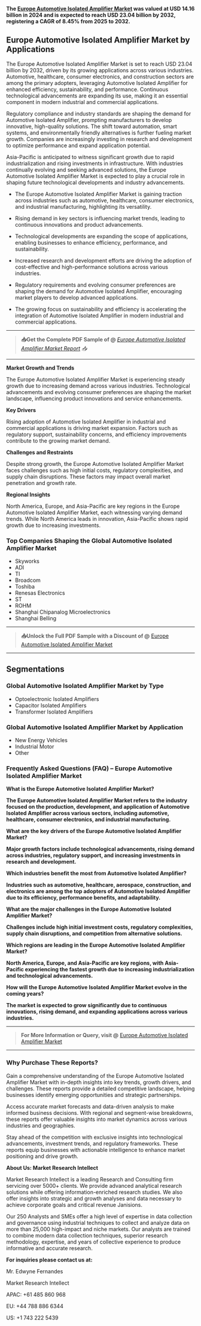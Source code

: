 <p><strong>The <a href="https://www.marketresearchintellect.com/download-sample/?rid=1032728&amp;utm_source=Pulse-April-Europe&amp;utm_medium=852">Europe Automotive Isolated Amplifier Market</a> was valued at USD 14.16 billion in 2024 and is expected to reach USD 23.04 billion by 2032, registering a CAGR of 8.45% from 2025 to 2032.</strong></p><h2>Europe Automotive Isolated Amplifier Market by Applications&nbsp;</h2><p><p>The Europe Automotive Isolated Amplifier Market is set to reach USD 23.04 billion by 2032, driven by its growing applications across various industries. Automotive, healthcare, consumer electronics, and construction sectors are among the primary adopters, leveraging Automotive Isolated Amplifier for enhanced efficiency, sustainability, and performance. Continuous technological advancements are expanding its use, making it an essential component in modern industrial and commercial applications.</p><p>Regulatory compliance and industry standards are shaping the demand for Automotive Isolated Amplifier, prompting manufacturers to develop innovative, high-quality solutions. The shift toward automation, smart systems, and environmentally friendly alternatives is further fueling market growth. Companies are increasingly investing in research and development to optimize performance and expand application potential.</p><p>Asia-Pacific is anticipated to witness significant growth due to rapid industrialization and rising investments in infrastructure. With industries continually evolving and seeking advanced solutions, the Europe Automotive Isolated Amplifier Market is expected to play a crucial role in shaping future technological developments and industry advancements.</p></p><ul><li><p>The Europe Automotive Isolated Amplifier Market is gaining traction across industries such as automotive, healthcare, consumer electronics, and industrial manufacturing, highlighting its versatility.</p></li><li><p>Rising demand in key sectors is influencing market trends, leading to continuous innovations and product advancements.</p></li><li><p>Technological developments are expanding the scope of applications, enabling businesses to enhance efficiency, performance, and sustainability.</p></li><li><p>Increased research and development efforts are driving the adoption of cost-effective and high-performance solutions across various industries.</p></li><li><p>Regulatory requirements and evolving consumer preferences are shaping the demand for Automotive Isolated Amplifier, encouraging market players to develop advanced applications.</p></li><li><p>The growing focus on sustainability and efficiency is accelerating the integration of Automotive Isolated Amplifier in modern industrial and commercial applications.</p></li></ul><hr /><blockquote><p><strong><span class="font-[700]">📥Get the Complete PDF Sample of @ </span></strong><em><span class="font-[700]"><a href="https://www.marketresearchintellect.com/download-sample/?rid=1032728&amp;utm_source=Pulse-April-Europe&amp;utm_medium=852" target="_blank" data-tracking-control-name="article-ssr-frontend-pulse_little-text-block" data-tracking-will-navigate="" data-test-link="">Europe Automotive Isolated Amplifier Market Report</a>&nbsp;📥</span></em></p></blockquote><hr /><p class="" data-start="77" data-end="360"><strong data-start="77" data-end="105">Market Growth and Trends</strong></p><p class="" data-start="77" data-end="360">The Europe Automotive Isolated Amplifier Market is experiencing steady growth due to increasing demand across various industries. Technological advancements and evolving consumer preferences are shaping the market landscape, influencing product innovations and service enhancements.</p><p class="" data-start="362" data-end="606"><strong data-start="362" data-end="377">Key Drivers</strong></p><p class="" data-start="362" data-end="606">Rising adoption of Automotive Isolated Amplifier in industrial and commercial applications is driving market expansion. Factors such as regulatory support, sustainability concerns, and efficiency improvements contribute to the growing market demand.</p><p class="" data-start="608" data-end="849"><strong data-start="608" data-end="637">Challenges and Restraints</strong></p><p class="" data-start="608" data-end="849">Despite strong growth, the Europe Automotive Isolated Amplifier Market faces challenges such as high initial costs, regulatory complexities, and supply chain disruptions. These factors may impact overall market penetration and growth rate.</p><p class="" data-start="851" data-end="1095"><strong data-start="851" data-end="872">Regional Insights</strong></p><p class="" data-start="851" data-end="1095">North America, Europe, and Asia-Pacific are key regions in the Europe Automotive Isolated Amplifier Market, each witnessing varying demand trends. While North America leads in innovation, Asia-Pacific shows rapid growth due to increasing investments.</p><p><h3>Top Companies Shaping the Global Automotive Isolated Amplifier Market </h3><ul><li>Skyworks</li><li>ADI</li><li>TI</li><li>Broadcom</li><li>Toshiba</li><li>Renesas Electronics</li><li>ST</li><li>ROHM</li><li>Shanghai Chipanalog Microelectronics</li><li>Shanghai Belling</li></ul></p><hr /><blockquote><p><strong>📥Unlock the Full PDF Sample with a Discount of @</strong> <a href="https://www.marketresearchintellect.com/ask-for-discount/?rid=1032728&amp;utm_source=Pulse-April-Europe&amp;utm_medium=852">Europe Automotive Isolated Amplifier Market</a></p></blockquote><hr /><p><h2>Segmentations</h2><h3>Global Automotive Isolated Amplifier Market by Type</h3><ul><li>Optoelectronic Isolated Amplifiers</li><li>Capacitor Isolated Amplifiers</li><li>Transformer Isolated Amplifiers</li></ul><h3>Global Automotive Isolated Amplifier Market by Application</h3><ul><li>New Energy Vehicles</li><li>Industrial Motor</li><li>Other</li></ul></p><h3><strong>Frequently Asked Questions (FAQ) &ndash; Europe Automotive Isolated Amplifier Market</strong></h3><p><strong>What is the Europe Automotive Isolated Amplifier Market?</strong></p><p><strong>The Europe Automotive Isolated Amplifier Market refers to the industry focused on the production, development, and application of Automotive Isolated Amplifier across various sectors, including automotive, healthcare, consumer electronics, and industrial manufacturing.</strong></p><p><strong>What are the key drivers of the Europe Automotive Isolated Amplifier Market?</strong></p><p><strong>Major growth factors include technological advancements, rising demand across industries, regulatory support, and increasing investments in research and development.</strong></p><p><strong>Which industries benefit the most from Automotive Isolated Amplifier?</strong></p><p><strong>Industries such as automotive, healthcare, aerospace, construction, and electronics are among the top adopters of Automotive Isolated Amplifier due to its efficiency, performance benefits, and adaptability.</strong></p><p><strong>What are the major challenges in the Europe Automotive Isolated Amplifier Market?</strong></p><p><strong>Challenges include high initial investment costs, regulatory complexities, supply chain disruptions, and competition from alternative solutions.</strong></p><p><strong>Which regions are leading in the Europe Automotive Isolated Amplifier Market?</strong></p><p><strong>North America, Europe, and Asia-Pacific are key regions, with Asia-Pacific experiencing the fastest growth due to increasing industrialization and technological advancements.</strong></p><p><strong>How will the Europe Automotive Isolated Amplifier Market evolve in the coming years?</strong></p><p><strong>The market is expected to grow significantly due to continuous innovations, rising demand, and expanding applications across various industries.</strong></p><hr /><blockquote><p><span class="font-[700]"><strong>For More Information or Query, visit&nbsp;@</strong>&nbsp;</span><span class="font-[700]"><a href="https://www.marketresearchintellect.com/product/automotive-isolated-amplifier-market/?utm_source=Linkedin&utm_medium=852" target="_blank" data-tracking-control-name="article-ssr-frontend-pulse_little-text-block" data-tracking-will-navigate="" data-test-link="">Europe Automotive Isolated Amplifier Market</a></span></p></blockquote><hr /><h3><strong data-start="0" data-end="31">Why Purchase These Reports?</strong></h3><p class="" data-start="35" data-end="297">Gain a comprehensive understanding of the Europe Automotive Isolated Amplifier Market with in-depth insights into key trends, growth drivers, and challenges. These reports provide a detailed competitive landscape, helping businesses identify emerging opportunities and strategic partnerships.</p><p class="" data-start="299" data-end="540">Access accurate market forecasts and data-driven analysis to make informed business decisions. With regional and segment-wise breakdowns, these reports offer valuable insights into market dynamics across various industries and geographies.</p><p class="" data-start="542" data-end="784">Stay ahead of the competition with exclusive insights into technological advancements, investment trends, and regulatory frameworks. These reports equip businesses with actionable intelligence to enhance market positioning and drive growth.</p><p><strong><span class="font-[700]">About Us: Market Research Intellect</span></strong></p><p><span class="">Market Research Intellect is a leading Research and Consulting firm servicing over 5000+ clients. We provide advanced analytical research solutions while offering information-enriched research studies.&nbsp;</span>We also offer insights into strategic and growth analyses and data necessary to achieve corporate goals and critical revenue Janisions.</p><p><span class="">Our 250 Analysts and SMEs offer a high level of expertise in data collection and governance using industrial techniques to collect and analyze data on more than 25,000 high-impact and niche markets. Our analysts are trained to combine modern data collection techniques, superior research methodology, expertise, and years of collective experience to produce informative and accurate research.</span></p><p><strong>For inquiries please contact us at:</strong></p><p>Mr. Edwyne Fernandes</p><p>Market Research Intellect</p><p>APAC: +61 485 860 968</p><p>EU: +44 788 886 6344</p><p>US: +1 743 222 5439</p>